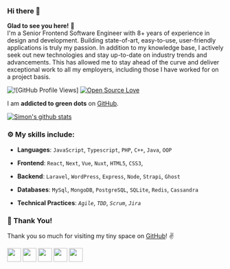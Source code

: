 ### Hi there 👋
**Glad to see you here!** :star_struck: <br>
I'm a Senior Frontend Software Engineer with 8+ years of experience in design and development. Building state-of-art, easy-to-use, user-friendly applications is truly my passion. In addition to my knowledge base, I actively seek out new technologies and stay up-to-date on industry trends and advancements. This has allowed me to stay ahead of the curve and deliver exceptional work to all my employers, including those I have worked for on a project basis.  


![![GitHub Profile Views]](https://komarev.com/ghpvc/?username=simongomes)
 [![Open Source Love](https://badges.frapsoft.com/os/v2/open-source.svg?v=103)](https://github.com/Prodip2416)

 
I am **addicted to green dots** on [GitHub](https://github.com/simongomes?tab=repositories).

[![Simon's github stats](https://github-readme-stats.vercel.app/api?username=simongomes&show_icons=true)](https://github.com/simongomes)

### :gear: My skills include:

- **Languages**: `JavaScript`, `Typescript`, `PHP`, `C++`, `Java`, `OOP`

- **Frontend**: `React`, `Next`, `Vue`, `Nuxt`, `HTML5`, `CSS3`,

- **Backend**: `Laravel`, `WordPress`, `Express`, `Node`, `Strapi`, `Ghost`

- **Databases**: `MySql`, `MongoDB`, `PostgreSQL`, `SQLite`, `Redis`, `Cassandra`

- **Technical Practices**: *`Agile`*, *`TDD`*, *`Scrum`*, *`Jira`*


### :hugs: Thank You!

Thank you so much for visiting my tiny space on [GitHub](https://github.com/simongomes)! :v:

<a href="https://twitter.com/busy_simon"><img src="https://raw.githubusercontent.com/vinitshahdeo/Water-Monitoring-System/master/assets/twitter.png" width="32px" height="32px"></a> <a href="https://www.facebook.com/sum.sim"><img src="https://raw.githubusercontent.com/vinitshahdeo/Water-Monitoring-System/master/assets/facebook.png" width="32px" height="32px"></a> <a href="https://www.linkedin.com/in/sumsim"><img src="https://raw.githubusercontent.com/vinitshahdeo/Water-Monitoring-System/master/assets/linkedin.png" width="32px" height="32px"></a> <a href="https://stackoverflow.com/users/3518548/simon-gomes"><img src="https://upload.wikimedia.org/wikipedia/commons/thumb/e/ef/Stack_Overflow_icon.svg/768px-Stack_Overflow_icon.svg.png" width="32px" height="32px"></a> <a href="https://simonthedev.com"><img src="https://avatars.githubusercontent.com/u/1799122" width="32px" height="32px"></a>


<!-- ----
```javascript

if (_.isAwesome(thisRepo)) {
  thisRepo.star(); // thanks in advance :p
}

```
---- -->
